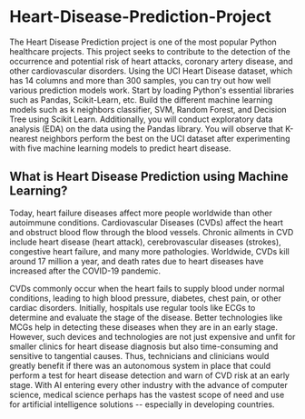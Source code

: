 # Heart-Disease-Prediction-Project
The Heart Disease Prediction project is one of the most popular Python healthcare projects. This project seeks to contribute to the detection of the occurrence and potential risk of heart attacks, coronary artery disease, and other cardiovascular disorders.
Using the UCI Heart Disease dataset, which has 14 columns and more than 300 samples, you can try out how well various prediction models work. Start by loading Python's essential libraries such as Pandas, Scikit-Learn, etc. Build the different machine learning models such as k neighbors classifier, SVM, Random Forest, and Decision Tree using Scikit Learn. Additionally, you will conduct exploratory data analysis (EDA) on the data using the Pandas library. You will observe that K-nearest neighbors perform the best on the UCI dataset after experimenting with five machine learning models to predict heart disease. 

## What is Heart Disease Prediction using Machine Learning?
Today, heart failure diseases affect more people worldwide than other autoimmune conditions. Cardiovascular Diseases (CVDs) affect the heart and obstruct blood flow through the blood vessels. Chronic ailments in CVD include heart disease (heart attack), cerebrovascular diseases (strokes), congestive heart failure, and many more pathologies. Worldwide, CVDs kill around 17 million a year, and death rates due to heart diseases have increased after the COVID-19 pandemic.

CVDs commonly occur when the heart fails to supply blood under normal conditions, leading to high blood pressure, diabetes, chest pain, or other cardiac disorders. Initially, hospitals use regular tools like ECGs to determine and evaluate the stage of the disease. Better technologies like MCGs help in detecting these diseases when they are in an early stage. However, such devices and technologies are not just expensive and unfit for smaller clinics for heart disease diagnosis but also time-consuming and sensitive to tangential causes. Thus, technicians and clinicians would greatly benefit if there was an autonomous system in place that could perform a test for heart disease detection and warn of CVD risk at an early stage. With AI entering every other industry with the advance of computer science, medical science perhaps has the vastest scope of need and use for artificial intelligence solutions -- especially in developing countries.
